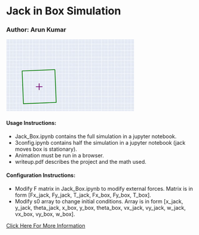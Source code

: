 # Jack in Box Simulation
### Author: Arun Kumar

![](gifs/jacksim.gif)

#### Usage Instructions:
* Jack_Box.ipynb contains the full simulation in a jupyter notebook.
* 3config.ipynb contains half the simulation in a jupyter notebook (jack moves box is stationary).
* Animation must be run in a browser.
* writeup.pdf describes the project and the math used.

#### Configuration Instructions:
* Modify F matrix in Jack_Box.ipynb to modify external forces. Matrix is in form [Fx_jack, Fy_jack, T_jack, Fx_box, Fy_box, T_box].
* Modify s0 array to change initial conditions. Array is in form [x_jack, y_jack, theta_jack, x_box, y_box, theta_box, vx_jack, vy_jack, w_jack, vx_box, vy_box, w_box].

<a href="https://ayerun.github.io/Portfolio/phys_eng.html" target="_blank">Click Here For More Information</a>
